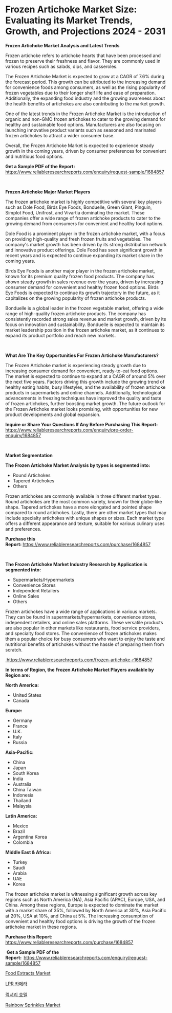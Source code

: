 <p><h1>Frozen Artichoke Market Size: Evaluating its Market Trends, Growth, and Projections 2024 - 2031</h1></p><p><strong>Frozen Artichoke Market Analysis and Latest Trends</strong></p>
<p><p>Frozen artichoke refers to artichoke hearts that have been processed and frozen to preserve their freshness and flavor. They are commonly used in various recipes such as salads, dips, and casseroles.</p><p>The Frozen Artichoke Market is expected to grow at a CAGR of 7.6% during the forecast period. This growth can be attributed to the increasing demand for convenience foods among consumers, as well as the rising popularity of frozen vegetables due to their longer shelf life and ease of preparation. Additionally, the expanding food industry and the growing awareness about the health benefits of artichokes are also contributing to the market growth.</p><p>One of the latest trends in the Frozen Artichoke Market is the introduction of organic and non-GMO frozen artichokes to cater to the growing demand for healthy and sustainable food options. Manufacturers are also focusing on launching innovative product variants such as seasoned and marinated frozen artichokes to attract a wider consumer base.</p><p>Overall, the Frozen Artichoke Market is expected to experience steady growth in the coming years, driven by consumer preferences for convenient and nutritious food options.</p></p>
<p><strong>Get a Sample PDF of the Report:&nbsp;</strong> <a href="https://www.reliableresearchreports.com/enquiry/request-sample/1684857">https://www.reliableresearchreports.com/enquiry/request-sample/1684857</a></p>
<p>&nbsp;</p>
<p><strong>Frozen Artichoke Major Market Players</strong></p>
<p><p>The frozen artichoke market is highly competitive with several key players such as Dole Food, Birds Eye Foods, Bonduelle, Green Giant, Pinguin, Simplot Food, Unifrost, and Vivartia dominating the market. These companies offer a wide range of frozen artichoke products to cater to the growing demand from consumers for convenient and healthy food options.</p><p>Dole Food is a prominent player in the frozen artichoke market, with a focus on providing high-quality and fresh frozen fruits and vegetables. The company's market growth has been driven by its strong distribution network and innovative product offerings. Dole Food has seen significant growth in recent years and is expected to continue expanding its market share in the coming years.</p><p>Birds Eye Foods is another major player in the frozen artichoke market, known for its premium quality frozen food products. The company has shown steady growth in sales revenue over the years, driven by increasing consumer demand for convenient and healthy frozen food options. Birds Eye Foods is expected to continue its growth trajectory in the future, as it capitalizes on the growing popularity of frozen artichoke products.</p><p>Bonduelle is a global leader in the frozen vegetable market, offering a wide range of high-quality frozen artichoke products. The company has consistently recorded strong sales revenue and market growth, driven by its focus on innovation and sustainability. Bonduelle is expected to maintain its market leadership position in the frozen artichoke market, as it continues to expand its product portfolio and reach new markets.</p></p>
<p>&nbsp;</p>
<p><strong>What Are The Key Opportunities For Frozen Artichoke Manufacturers?</strong></p>
<p><p>The Frozen Artichoke market is experiencing steady growth due to increasing consumer demand for convenient, ready-to-eat food options. The market is expected to continue to expand at a CAGR of around 5% over the next five years. Factors driving this growth include the growing trend of healthy eating habits, busy lifestyles, and the availability of frozen artichoke products in supermarkets and online channels. Additionally, technological advancements in freezing techniques have improved the quality and taste of frozen artichokes, further boosting market growth. The future outlook for the Frozen Artichoke market looks promising, with opportunities for new product developments and global expansion.</p></p>
<p><strong>Inquire or Share Your Questions If Any Before Purchasing This Report:</strong> <a href="https://www.reliableresearchreports.com/enquiry/pre-order-enquiry/1684857">https://www.reliableresearchreports.com/enquiry/pre-order-enquiry/1684857</a></p>
<p>&nbsp;</p>
<p><strong>Market Segmentation</strong></p>
<p><strong>The Frozen Artichoke Market Analysis by types is segmented into:</strong></p>
<p><ul><li>Round Artichokes</li><li>Tapered Artichokes</li><li>Others</li></ul></p>
<p><p>Frozen artichokes are commonly available in three different market types. Round artichokes are the most common variety, known for their globe-like shape. Tapered artichokes have a more elongated and pointed shape compared to round artichokes. Lastly, there are other market types that may include specialty artichokes with unique shapes or sizes. Each market type offers a different appearance and texture, suitable for various culinary uses and preferences.</p></p>
<p><strong>Purchase this Report:&nbsp;</strong><a href="https://www.reliableresearchreports.com/purchase/1684857">https://www.reliableresearchreports.com/purchase/1684857</a></p>
<p>&nbsp;</p>
<p><strong>The Frozen Artichoke Market Industry Research by Application is segmented into:</strong></p>
<p><ul><li>Supermarkets/Hypermarkets</li><li>Convenience Stores</li><li>Independent Retailers</li><li>Online Sales</li><li>Others</li></ul></p>
<p><p>Frozen artichokes have a wide range of applications in various markets. They can be found in supermarkets/hypermarkets, convenience stores, independent retailers, and online sales platforms. These versatile products are also popular in other markets like restaurants, food service providers, and specialty food stores. The convenience of frozen artichokes makes them a popular choice for busy consumers who want to enjoy the taste and nutritional benefits of artichokes without the hassle of preparing them from scratch.</p></p>
<p><a href="https://www.reliableresearchreports.com/frozen-artichoke-r1684857">&nbsp;https://www.reliableresearchreports.com/frozen-artichoke-r1684857</a></p>
<p><strong>In terms of Region, the Frozen Artichoke Market Players available by Region are:</strong></p>
<p>
    <p> <strong> North America: </strong>
        <ul>
            <li>United States</li>
            <li>Canada</li>
        </ul>
        </p> 
    <p> <strong> Europe: </strong>
        <ul>
            <li>Germany</li>
            <li>France</li>
            <li>U.K.</li>
            <li>Italy</li>
            <li>Russia</li>
        </ul>
        </p> 
    <p> <strong> Asia-Pacific: </strong>
        <ul>
            <li>China</li>
            <li>Japan</li>
            <li>South Korea</li>
            <li>India</li>
            <li>Australia</li>
            <li>China Taiwan</li>
            <li>Indonesia</li>
            <li>Thailand</li>
            <li>Malaysia</li>
        </ul>
        </p> 
    <p> <strong> Latin America: </strong>
        <ul>
            <li>Mexico</li>
            <li>Brazil</li>
            <li>Argentina Korea</li>
            <li>Colombia</li>
        </ul>
        </p> 
    <p> <strong> Middle East & Africa: </strong>
        <ul>
            <li>Turkey</li>
            <li>Saudi</li>
            <li>Arabia</li>
            <li>UAE</li>
            <li>Korea</li>
        </ul>
    </p>
    </p>
<p><p>The frozen artichoke market is witnessing significant growth across key regions such as North America (NA), Asia Pacific (APAC), Europe, USA, and China. Among these regions, Europe is expected to dominate the market with a market share of 35%, followed by North America at 30%, Asia Pacific at 20%, USA at 10%, and China at 5%. The increasing consumption of convenient and healthy food options is driving the growth of the frozen artichoke market in these regions.</p></p>
<p><strong>Purchase this Report: </strong><a href="https://www.reliableresearchreports.com/purchase/1684857">https://www.reliableresearchreports.com/purchase/1684857</a></p>
<p>&nbsp;<strong>Get a Sample PDF of the Report:&nbsp;&nbsp;</strong><a href="https://www.reliableresearchreports.com/enquiry/request-sample/1684857">https://www.reliableresearchreports.com/enquiry/request-sample/1684857</a></p>
<p><strong></strong></p>
<p><p><a href="https://github.com/nathandecarvalho/Market-Research-Report-List-2/blob/main/food-extracts-market.md">Food Extracts Market</a></p><p><a href="https://github.com/JonHarrtis67676y/Market-Research-Report-List-1/blob/main/994357316614.md">LPR 카메라</a></p><p><a href="https://github.com/jntpkh496620/Market-Research-Report-List-1/blob/main/790649816615.md">럭셔리 호텔</a></p><p><a href="https://github.com/kosella/Market-Research-Report-List-2/blob/main/rainbow-sprinkles-market.md">Rainbow Sprinkles Market</a></p></p>